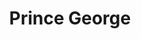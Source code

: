 ---
layout: club_page
title: Prince George
permalink: /prince-george/
header_image: /assets/images/prince_george.jpg
header_image_description: Prince George club members posing for a photo
---